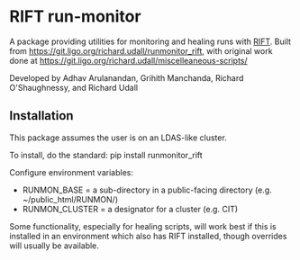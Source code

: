 # RIFT run-monitor

A package providing utilities for monitoring and healing runs with [RIFT](https://pypi.org/project/RIFT/). Built from https://git.ligo.org/richard.udall/runmonitor_rift, with original work done at https://git.ligo.org/richard.udall/miscelleaneous-scripts/

Developed by Adhav Arulanandan, Grihith Manchanda, Richard O'Shaughnessy, and Richard Udall

## Installation
This package assumes the user is on an LDAS-like cluster.

To install, do the standard: pip install runmonitor\_rift

Configure environment variables:
* RUNMON\_BASE = a sub-directory in a public-facing directory (e.g. ~/public\_html/RUNMON/)
* RUNMON\_CLUSTER = a designator for a cluster (e.g. CIT)

Some functionality, especially for healing scripts, will work best if this is installed in an environment which also has RIFT installed, though overrides will usually be available.  

